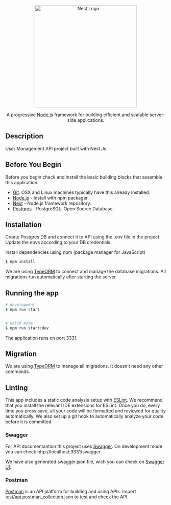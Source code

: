<p align="center">
  <a href="http://nestjs.com/" target="blank"><img src="https://nestjs.com/img/logo_text.svg" width="320" alt="Nest Logo" /></a>
</p>

[circleci-image]: https://img.shields.io/circleci/build/github/nestjs/nest/master?token=abc123def456
[circleci-url]: https://circleci.com/gh/nestjs/nest

  <p align="center">A progressive <a href="http://nodejs.org" target="_blank">Node.js</a> framework for building efficient and scalable server-side applications.</p>

## Description

User Management API project built with Nest Js.

## Before You Begin

Before you begin check and install the basic building blocks that assemble this application:

- [Git](https://git-scm.com/downloads). OSX and Linux machines typically have this already installed.
- [Node.js](https://nodejs.org/en/download/) - Install with npm packager.
- [Nest](https://docs.nestjs.com/) - Node.js framework repository.
- [Postgres](https://www.postgresql.org/) - PostgreSQL: Open Source Database.

## Installation

Create Postgres DB and connect it to API using the .env file in the project. Update the envs according to your DB credentials.

Install dependencies using npm (package manager for JavaScript)

```bash
$ npm install
```

We are using [TypeORM](https://typeorm.io/#/) to connect and manage the database migrations. All migrations run automatically after starting the server.

## Running the app

```bash
# development
$ npm run start


# watch mode
$ npm run start:dev

```

The application runs on port 3331.

## Migration

We are using [TypeORM](https://typeorm.io/#/) to manage all migrations. It doesn't need any other commands.

## Linting

This app includes a static code analysis setup with [ESLint](https://eslint.org/). We recommend that you install the relevant IDE extensions for ESLint. Once you do, every time you press save, all your code will be formatted and reviewed for quality automatically. We also set up a git hook to automatically analyze your code before it is committed.

### Swagger

For API documentantion this project uses [Swagger](https://swagger.io/). On development mode you can check http://localhost:3331/swagger

We have also generated swagger.json file, wich you can check on [Swagger UI](https://editor.swagger.io/).

### Postman

[Postman](https://www.postman.com/) is an API platform for building and using APIs. Import test/api.postman_collection.json to test and check the API.

```

```

